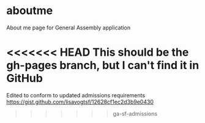 aboutme
=======

About me page for General Assembly application

<<<<<<< HEAD
This should be the gh-pages branch, but I can't find it in GitHub
=======
Edited to conform to updated admissions requirements
https://gist.github.com/lisavogtsf/12628cf1ec2d3b9e0430
>>>>>>> ga-sf-admissions
